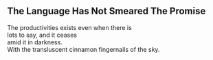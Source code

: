 The Language Has Not Smeared The Promise
----------------------------------------
The productivities exists even when there is  
lots to say, and it ceases  
amid it in darkness.  
With the transluscent cinnamon fingernails of the sky.  
